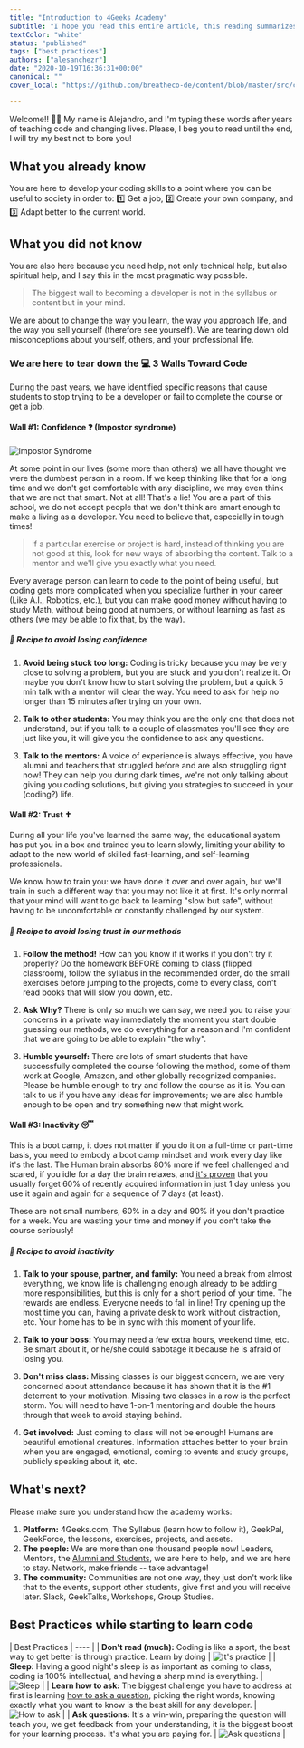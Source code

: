 ```yaml
---
title: "Introduction to 4Geeks Academy"
subtitle: "I hope you read this entire article, this reading summarizes in 8 minutes the recipe to take full advantage of the academy. The most effective way!"
textColor: "white"
status: "published"
tags: ["best practices"]
authors: ["alesanchezr"]
date: "2020-10-19T16:36:31+00:00"
canonical: ""
cover_local: "https://github.com/breatheco-de/content/blob/master/src/content/lesson/../../assets/images/e16d59ad-4c11-4ca0-8bfc-5a9d147c6c2e.jpeg?raw=true"

---
```


Welcome!! 🤩👏 My name is Alejandro, and I'm typing these words after years of teaching code and changing lives. Please, I beg you to read until the end, I will try my best not to bore you!

## What you already know

You are here to develop your coding skills to a point where you can be useful to society in order to: 1️⃣ Get a job, 2️⃣ Create your own company, and 3️⃣ Adapt better to the current world.

## What you did not know

You are also here because you need help, not only technical help, but also spiritual help, and I say this in the most pragmatic way possible.

> The biggest wall to becoming a developer is not in the syllabus or content but in your mind.

We are about to change the way you learn, the way you approach life, and the way you sell yourself (therefore see yourself). We are tearing down old misconceptions about yourself, others, and your professional life.

### We are here to tear down the 💻 3 Walls Toward Code 

During the past years, we have identified specific reasons that cause students to stop trying to be a developer or fail to complete the course or get a job. 

#### Wall #1: Confidence ❓ (Impostor syndrome)

![Impostor Syndrome](https://github.com/breatheco-de/content/blob/master/src/assets/images/6cf4655f-665f-4f68-b021-f34238cedd69.png?raw=true)

At some point in our lives (some more than others) we all have thought we were the dumbest person in a room. If we keep thinking like that for a long time and we don't get comfortable with any discipline, we may even think that we are not that smart. Not at all! That's a lie! You are a part of this school, we do not accept people that we don't think are smart enough to make a living as a developer. You need to believe that, especially in tough times!

> If a particular exercise or project is hard, instead of thinking you are not good at this, look for new ways of absorbing the content. Talk to a mentor and we'll give you exactly what you need.

Every average person can learn to code to the point of being useful, but coding gets more complicated when you specialize further in your career (Like A.I., Robotics, etc.), but you can make good money without having to study Math, without being good at numbers, or without learning as fast as others (we may be able to fix that, by the way).

##### 📝 Recipe to avoid losing confidence

1. **Avoid being stuck too long:** Coding is tricky because you may be very close to solving a problem, but you are stuck and you don't realize it. Or maybe you don't know how to start solving the problem, but a quick 5 min talk with a mentor will clear the way. You need to ask for help no longer than 15 minutes after trying on your own.

2. **Talk to other students:** You may think you are the only one that does not understand, but if you talk to a couple of classmates you'll see they are just like you, it will give you the confidence to ask any questions.

3. **Talk to the mentors:** A voice of experience is always effective, you have alumni and teachers that struggled before and are also struggling right now! They can help you during dark times, we're not only talking about giving you coding solutions, but giving you strategies to succeed in your (coding?) life.

#### Wall #2: Trust ✝

During all your life you've learned the same way, the educational system has put you in a box and trained you to learn slowly, limiting your ability to adapt to the new world of skilled fast-learning, and self-learning professionals.

We know how to train you: we have done it over and over again, but we'll train in such a different way that you may not like it at first. It's only normal that your mind will want to go back to learning "slow but safe", without having to be uncomfortable or constantly challenged by our system.

##### 📝 Recipe to avoid losing trust in our methods

1. **Follow the method!** How can you know if it works if you don't try it properly? Do the homework BEFORE coming to class (flipped classroom), follow the syllabus in the recommended order, do the small exercises before jumping to the projects, come to every class, don't read books that will slow you down, etc.

2. **Ask Why?** There is only so much we can say, we need you to raise your concerns in a private way immediately the moment you start double guessing our methods, we do everything for a reason and I'm confident that we are going to be able to explain "the why".

3. **Humble yourself:** There are lots of smart students that have successfully completed the course following the method, some of them work at Google, Amazon, and other globally recognized companies. Please be humble enough to try and follow the course as it is. You can talk to us if you have any ideas for improvements; we are also humble enough to be open and try something new that might work.

#### Wall #3: Inactivity 😴 

This is a boot camp, it does not matter if you do it on a full-time or part-time basis, you need to embody a boot camp mindset and work every day like it's the last. The Human brain absorbs 80% more if we feel challenged and scared, if you idle for a day the brain relaxes, and [it's proven](https://www.youtube.com/watch?v=h5PLO4XAXhs) that you usually forget 60% of recently acquired information in just 1 day unless you use it again and again for a sequence of 7 days (at least).  

These are not small numbers, 60% in a day and 90% if you don't practice for a week. You are wasting your time and money if you don't take the course seriously! 

##### 📝 Recipe to avoid inactivity

1. **Talk to your spouse, partner, and family:** You need a break from almost everything, we know life is challenging enough already to be adding more responsibilities, but this is only for a short period of your time. The rewards are endless. Everyone needs to fall in line! Try opening up the most time you can, having a private desk to work without distraction, etc. Your home has to be in sync with this moment of your life.

2. **Talk to your boss:** You may need a few extra hours, weekend time, etc. Be smart about it, or he/she could sabotage it because he is afraid of losing you.

3. **Don't miss class:** Missing classes is our biggest concern, we are very concerned about attendance because it has shown that it is the #1 deterrent to your motivation. Missing two classes in a row is the perfect storm. You will need to have 1-on-1 mentoring and double the hours through that week to avoid staying behind.

4. **Get involved:** Just coming to class will not be enough! Humans are beautiful emotional creatures. Information attaches better to your brain when you are engaged, emotional, coming to events and study groups, publicly speaking about it, etc. 

## What's next?

Please make sure you understand how the academy works:

1. **Platform:** 4Geeks.com, The Syllabus (learn how to follow it), GeekPal, GeekForce, the lessons, exercises, projects, and assets.
2. **The people:** We are more than one thousand people now! Leaders, Mentors, the [Alumni and Students](http://sep.4geeksacademy.com/), we are here to help, and we are here to stay. Network, make friends -- take advantage!
3. **The community:** Communities are not one way, they just don't work like that to the events, support other students, give first and you will receive later. Slack, GeekTalks, Workshops, Group Studies.


## Best Practices while starting to learn code

| Best Practices | ---- |
| **Don't read (much):** Coding is like a sport, the best way to get better is through practice. Learn by doing |    ![It's practice](https://github.com/breatheco-de/content/blob/master/src/content/lesson/../../assets/images/01868f7d-4949-4e15-85da-8042ea24a11a.jpeg?raw=true) |
| **Sleep:** Having a good night's sleep is as important as coming to class, coding is 100% intellectual, and having a sharp mind is everything. | ![Sleep](https://github.com/breatheco-de/content/blob/master/src/content/lesson/../../assets/images/d29be460-cc2e-42e6-bf92-f9516fd7b21a.jpeg?raw=true) |
| **Learn how to ask:** The biggest challenge you have to address at first is learning [how to ask a question](https://content.breatheco.de/how-to/ask), picking the right words, knowing exactly what you want to know is the best skill for any developer. | ![How to ask](https://github.com/breatheco-de/content/blob/master/src/content/lesson/../../assets/images/fdb86b48-fb0b-4841-8d4d-60d4dbf4d70c.jpeg?raw=true) |
| **Ask questions:** It's a win-win, preparing the question will teach you, we get feedback from your understanding, it is the biggest boost for your learning process. It's what you are paying for. | ![Ask questions](https://github.com/breatheco-de/content/blob/master/src/content/lesson/../../assets/images/5e975e91-1447-4117-b50b-b00df99a88a5.jpeg?raw=true) |
